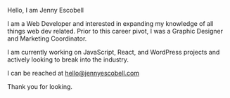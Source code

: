 Hello, I am Jenny Escobell

I am a Web Developer and interested in expanding my knowledge of all things web dev related. 
Prior to this career pivot, I was a Graphic Designer and Marketing Coordinator.

I am currently working on JavaScript, React, and WordPress projects and actively looking to break into the industry.

I can be reached at hello@jennyescobell.com 

Thank you for looking.

<!---
jennyesc/jennyesc is a ✨ special ✨ repository because its `README.md` (this file) appears on your GitHub profile.
You can click the Preview link to take a look at your changes.
--->
